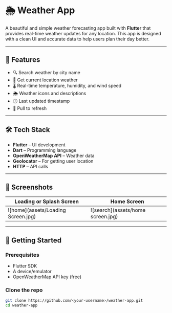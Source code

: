 # 🌦️ Weather App

A beautiful and simple weather forecasting app built with **Flutter** that provides real-time weather updates for any location. This app is designed with a clean UI and accurate data to help users plan their day better.

---

## 📱 Features

- 🔍 Search weather by city name
- 📍 Get current location weather
- 🌡️ Real-time temperature, humidity, and wind speed
- 🌦️ Weather icons and descriptions
- 🕒 Last updated timestamp
- 🔄 Pull to refresh

---

## 🛠️ Tech Stack

- **Flutter** – UI development
- **Dart** – Programming language
- **OpenWeatherMap API** – Weather data
- **Geolocator** – For getting user location
- **HTTP** – API calls

---

## 📸 Screenshots

| Loading or Splash Screen | Home Screen |
|-------------|----------------|
| ![home](assets/Loading Screen.jpg) | ![search](assets/home screen.jpg) |


---

## 🚀 Getting Started

### Prerequisites
- Flutter SDK
- A device/emulator
- OpenWeatherMap API key (free)

### Clone the repo

```bash
git clone https://github.com/<your-username>/weather-app.git
cd weather-app
